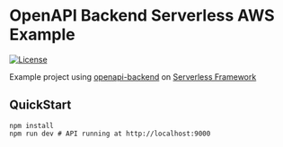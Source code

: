 # OpenAPI Backend Serverless AWS Example
[![License](http://img.shields.io/:license-mit-blue.svg)](http://anttiviljami.mit-license.org)

Example project using [openapi-backend](backend) on [Serverless Framework](https://serverless.com/)

## QuickStart

```
npm install
npm run dev # API running at http://localhost:9000
```

